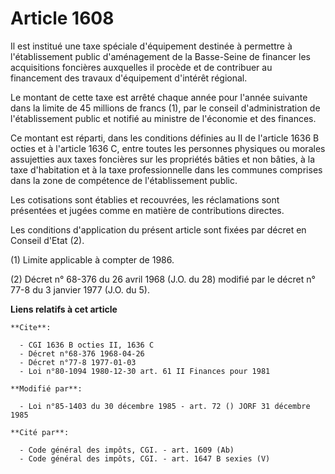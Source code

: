 # Article 1608

Il est institué une taxe spéciale d'équipement destinée à permettre à l'établissement public d'aménagement de la Basse-Seine
de financer les acquisitions foncières auxquelles il procède et de contribuer au financement des travaux d'équipement
d'intérêt régional.

Le montant de cette taxe est arrêté chaque année pour l'année suivante dans la limite de 45 millions de francs (1), par le
conseil d'administration de l'établissement public et notifié au ministre de l'économie et des finances.

Ce montant est réparti, dans les conditions définies au II de l'article 1636 B octies et à l'article 1636 C, entre toutes les
personnes physiques ou morales assujetties aux taxes foncières sur les propriétés bâties et non bâties, à la taxe
d'habitation et à la taxe professionnelle dans les communes comprises dans la zone de compétence de l'établissement public.

Les cotisations sont établies et recouvrées, les réclamations sont présentées et jugées comme en matière de contributions
directes.

Les conditions d'application du présent article sont fixées par décret en Conseil d'Etat (2).

(1) Limite applicable à compter de 1986.

(2) Décret n° 68-376 du 26 avril 1968 (J.O. du 28) modifié par le décret n° 77-8 du 3 janvier 1977 (J.O. du 5).

**Liens relatifs à cet article**

	**Cite**:

	  - CGI 1636 B octies II, 1636 C
	  - Décret n°68-376 1968-04-26
	  - Décret n°77-8 1977-01-03
	  - Loi n°80-1094 1980-12-30 art. 61 II Finances pour 1981

	**Modifié par**:

	  - Loi n°85-1403 du 30 décembre 1985 - art. 72 () JORF 31 décembre 1985

	**Cité par**:

	  - Code général des impôts, CGI. - art. 1609 (Ab)
	  - Code général des impôts, CGI. - art. 1647 B sexies (V)
